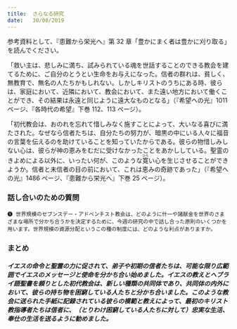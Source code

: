 ```yaml
---
title:  さらなる研究
date:   30/08/2019
---
```


参考資料として、『患難から栄光へ』第 32 章「豊かにまく者は豊かに刈り取る」を読んでください。

「救い主は、悲しみに満ち、試みられている魂を世話することのできる教会を建てるために、ご自分のとうとい生命をお与えになった。信者の群れは、貧しく、無教育で、無名の人たちかもしれない。しかしキリストのうちにある時、彼らは、家庭において、近隣において、教会において、また遠い地方において働くことができ、その結果は永遠と同じように遠大なものとなる」（『希望への光』1011 ページ、『各時代の希望』下巻 112、113 ページ）。

「初代教会は、おのれを忘れて惜しみなく施すことによって、大いなる喜びに満たされた。なぜなら信者たちは、自分たちの努力が、暗黒の中にいる人々に福音の言葉を伝えるのを助けていることを知っていたからである。彼らの物惜しみしない心は、彼らが神の恵みをむだに受けなかったことをあかししている。聖霊のきよめによる以外に、いったい何が、このような<ruby>寛<rt>ひろ</rt></ruby>い心を生じさせることができようか。信者と未信者の目の前において、これは恵みの奇跡であった」（『希望への光』1486 ページ、『患難から栄光へ』下巻 25 ページ）。

### 話し合いのための質問

`❶ 世界規模のセブンスデー・アドベンチスト教会は、どのように什一や諸献金を世界のさまざまな場所で分かち合うかを決定するために、今週の研究の中で話し合った原則のいくつかを用います。世界規模の資源分配というこの種の制度には、どのような利点がありますか。`

### まとめ

##### イエスの命令と聖霊の力に促されて、弟子や初期の信者たちは、可能な限り広範囲でイエスのメッセージと使命を分かち合い始めました。イエスの教えとヘブライ語聖書を頼りとした初代教会は、新しい種類の共同体であり、共同体の内外において、彼らの持ち物を困窮している人たちと分かち合いました。このような教会に送られた手紙に記録されている彼らの模範と教えによって、最初のキリスト教指導者たちは信者に、（とりわけ困窮している人たちに対して）忠実な生活、奉仕の生活を送るように勧めました。